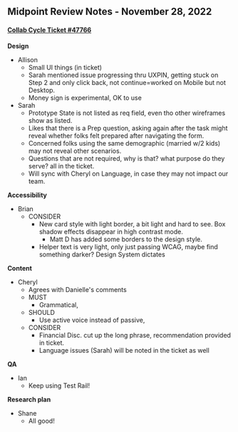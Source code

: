 ## Midpoint Review Notes - November 28, 2022
#### [Collab Cycle Ticket #47766](https://app.zenhub.com/workspace/o/department-of-veterans-affairs/va.gov-team/issues/47766)

**Design**
- Allison
     - Small UI things (in ticket)
     - Sarah mentioned issue progressing thru UXPIN, getting stuck on Step 2 and only click back, not continue=worked on Mobile but not Desktop.  
     - Money sign is experimental, OK to use 
- Sarah
     - Prototype State is not listed as req field, even tho other wireframes show as listed.  
     - Likes that there is a Prep question, asking again after the task might reveal whether folks felt prepared after navigating the form.  
     - Concerned folks using the same demographic (married w/2 kids) may not reveal other scenarios.  
     - Questions that are not required, why is that? what purpose do they serve? all in the ticket.  
     - Will sync with Cheryl on Language, in case they may not impact our team.

**Accessibility**
- Brian
     - CONSIDER
          - New card style with light border, a bit light and hard to see. Box shadow effects disappear in high contrast mode.  
               - Matt D has added some borders to the design style. 
          - Helper text is very light, only just passing WCAG, maybe find something darker? Design System dictates

**Content**
- Cheryl
     - Agrees with Danielle's comments
     - MUST
          - Grammatical, 
     - SHOULD
          - Use active voice instead of passive, 
     - CONSIDER
          - Financial Disc. cut up the long phrase, recommendation provided in ticket. 
          - Language issues (Sarah) will be noted in the ticket as well

**QA**
- Ian
     - Keep using Test Rail!

**Research plan**
- Shane
     - All good!
